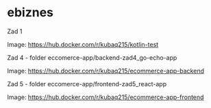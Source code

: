 # ebiznes
Zad 1

Image: https://hub.docker.com/r/kubaq215/kotlin-test

Zad 4 - folder eccomerce-app/backend-zad4_go-echo-app

Image: https://hub.docker.com/r/kubaq215/ecommerce-app-backend

Zad 5 - folder eccomerce-app/frontend-zad5_react-app

Image: https://hub.docker.com/r/kubaq215/ecommerce-app-frontend
